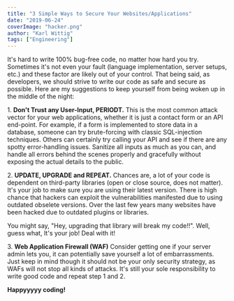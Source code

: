 ```yaml
---
title: "3 Simple Ways to Secure Your Websites/Applications"
date: "2019-06-24"
coverImage: "hacker.png"
author: "Karl Wittig"
tags: ["Engineering"]
---
```


It's hard to write 100% bug-free code, no matter how hard you try. Sometimes it's not even your fault (language implementation, server setups, etc.) and these factor are likely out of your control. That being said, as developers, we should strive to write our code as safe and secure as possible. Here are my suggestions to keep yourself from being woken up in the middle of the night:

1\. **Don't Trust any User-Input, PERIODT.** 
 This is the most common attack vector for your web applications, whether it is just a contact form or an API end-point. For example, if a form is implemented to store data in a database, someone can try brute-forcing with classic SQL-injection techniques. Others can certainly try calling your API and see if there are any spotty error-handling issues. Sanitize all inputs as much as you can, and handle all errors behind the scenes properly and gracefully without exposing the actual details to the public.

2\. **UPDATE, UPGRADE and REPEAT.** Chances are, a lot of your code is dependent on third-party libraries (open or close source, does not matter). It's your job to make sure you are using their latest version. There is high chance that hackers can exploit the vulnerabilities manifested due to using outdated obselete versions. Over the last few years many websites have been hacked due to outdated plugins or libraries.

You might say, "Hey, upgrading that library will break my code!!". Well, guess what, It's your job! Deal with it!

3\. **Web Application Firewall (WAF)** Consider getting one if your server admin lets you, it can potentially save yourself a lot of embarrassments. Just keep in mind though it should not be your only security strategy, as WAFs will not stop all kinds of attacks. It's still your sole responsibility to write good code and repeat step 1 and 2.

**Happyyyyy coding!**
